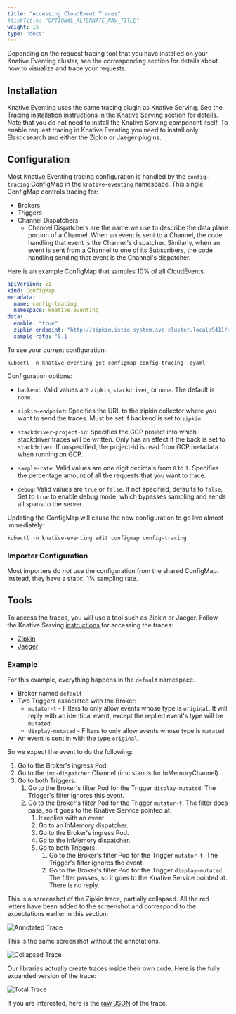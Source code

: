 ```yaml
---
title: "Accessing CloudEvent Traces"
#linkTitle: "OPTIONAL_ALTERNATE_NAV_TITLE"
weight: 15
type: "docs"
---
```


Depending on the request tracing tool that you have installed on your Knative
Eventing cluster, see the corresponding section for details about how to
visualize and trace your requests.

## Installation

Knative Eventing uses the same tracing plugin as Knative Serving. See the 
[Tracing installation instructions](./../serving/installing-logging-metrics-traces.md#end-to-end-request-tracing)
in the Knative Serving section for details. Note that you do not need to install the 
Knative Serving component itself. To enable request tracing in Knative Eventing 
you need to install only Elasticsearch and either the Zipkin or Jaeger plugins.

## Configuration

Most Knative Eventing tracing configuration is handled by the `config-tracing` ConfigMap in the `knative-eventing` namespace. This single ConfigMap controls tracing for:
 - Brokers
 - Triggers
 - Channel Dispatchers
     - Channel Dispatchers are the name we use to describe the data plane portion of a Channel. When an event is sent to a Channel, the code handling that event is the Channel's dispatcher. Similarly, when an event is sent from a Channel to one of its Subscribers, the code handling sending that event is the Channel's dispatcher.

Here is an example ConfigMap that samples 10% of all CloudEvents.
```yaml
apiVersion: v1
kind: ConfigMap
metadata:
  name: config-tracing
  namespace: knative-eventing
data:
  enable: "true"
  zipkin-endpoint: "http://zipkin.istio-system.svc.cluster.local:9411/api/v2/spans"
  sample-rate: "0.1
```

To see your current configuration:

```shell script
kubectl -n knative-eventing get configmap config-tracing -oyaml
```

Configuration options:

  * `backend`: Valid values are `zipkin`, `stackdriver`, or `none`. The default is `none`.

 * `zipkin-endpoint`: Specifies the URL to the zipkin collector where you want to send the traces. Must be set if backend is set to `zipkin`.

 * `stackdriver-project-id`: Specifies the GCP project into which stackdriver traces will be written. Only has an effect if the back is set to `stackdriver`. If unspecified, the project-id is read from GCP metadata when running on GCP.

 * `sample-rate`: Valid values are one digit decimals from `0` to `1`. Specifies the percentage amount of all the requests that you want to trace.

 * `debug`: Valid values are `true` or `false`. If not specified, defaults to `false`. Set to `true` to enable debug mode, which bypasses sampling and sends all spans to the server.

Updating the ConfigMap will cause the new configuration to go live almost immediately:

```shell script
kubectl -n knative-eventing edit configmap config-tracing
```

### Importer Configuration

Most importers do _not_ use the configuration from the shared ConfigMap. Instead, they have a static, 1% sampling rate.


## Tools

To access the traces, you will use a tool such as Zipkin or Jaeger. Follow the Knative Serving [instructions](./../serving/accessing-traces.md) for accessing the traces:
 - [Zipkin](./../serving/accessing-traces.md#zipkin)
 - [Jaeger](./../serving/accessing-traces.md#jaeger)

### Example

For this example, everything happens in the `default` namespace.
- Broker named `default`
- Two Triggers associated with the Broker:
    - `mutator-t` - Filters to only allow events whose type is `original`. It will reply with an identical event, except the replied event's type will be `mutated`.
    - `display-mutated` - Filters to only allow events whose type is `mutated`.
- An event is sent in with the type `original`.

So we expect the event to do the  following:

1. Go to the Broker's ingress Pod.
1. Go to the `imc-dispatcher` Channel (imc stands for InMemoryChannel).
1. Go to both Triggers.
    1. Go to the Broker's filter Pod for the Trigger `display-mutated`. The Trigger's filter ignores this event.
    1. Go to the Broker's filter Pod for the Trigger `mutator-t`. The filter does pass, so it goes to the Knative Service pointed at.
        1. It replies with an event.
        1. Go to an InMemory dispatcher.
        1. Go to the Broker's ingress Pod.
        1. Go to the InMemory dispatcher.
        1. Go to both Triggers.
            1. Go to the Broker's filter Pod for the Trigger `mutator-t`. The Trigger's filter ignores the event.
            1. Go to the Broker's filter Pod for the Trigger `display-mutated`. The filter passes, so it goes to the Knative Service pointed at. There is no reply.

This is a screenshot of the Zipkin trace, partially collapsed. All the red letters have been added to the screenshot and correspond to the expectations earlier in this section:

![Annotated Trace](./images/AnnotatedTrace.png)

This is the same screenshot without the annotations.

![Collapsed Trace](./images/CollapsedTrace.png)

Our libraries actually create traces inside their own code. Here is the fully expanded version of the trace:

![Total Trace](./images/TotalTrace.png)

If you are interested, here is the [raw JSON](./data/ea2ead6af3a34b2ea59bff624b223415.json) of the trace.
